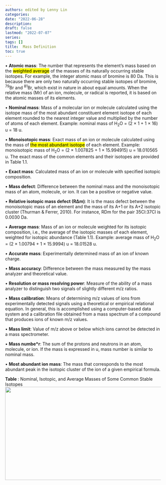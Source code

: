 ```yaml
---
authors: edited by Lenny Lin
categories:
date: "2022-06-28"
description:
draft: false
lastmod: "2022-07-07"
series: 
tags: []
title:  Mass Definition
toc: true
---
```





<!--more-->

• **Atomic mass**: The number that represents the element’s mass based on the <mark>weighted average</mark> of the masses of its naturally occurring stable isotopes. For example, the integer atomic mass of bromine is 80 Da. This is because there are only two naturally occurring stable isotopes of bromine, <sup>79</sup>Br and <sup>81</sup>Br, which exist in nature in about equal amounts. When the relative mass (Mr) of an ion, molecule, or radical is reported, it is based on the atomic masses of its elements.   

• **Nominal mass**: Mass of a molecular ion or molecule calculated using the isotope mass of the most abundant constituent element isotope of each element rounded to the nearest integer value and multiplied by the number of atoms of each element. Example: nominal mass of H<sub>2</sub>O = (2 $\times$ 1 + 1 $\times$ 16) u = 18 u.   

• **Monoisotopic mass**: Exact mass of an ion or molecule calculated using the mass of <mark>the most abundant isotope</mark> of each element. Example: monoisotopic mass of H<sub>2</sub>O = (2 $\times$ 1.007825 + 1 $\times$ 15.994915) u = 18.010565 u. The exact mass of the common elements and their isotopes are provided in Table 1.1.   

• **Exact mass**: Calculated mass of an ion or molecule with specified isotopic composition.   

• **Mass defect**: Difference between the nominal mass and the monoisotopic mass of an atom, molecule, or ion. It can be a positive or negative value.   

• **Relative isotopic mass defect (R&Delta;m)**: It is the mass defect between the monoisotopic mass of an element and the mass of its A+1 or its A+2 isotopic cluster (Thurman & Ferrer, 2010). For instance, RDm for the pair 35Cl:37Cl is 0.0030 Da.   

• **Average mass**: Mass of an ion or molecule weighted for its isotopic composition, i.e., the average of the isotopic masses of each element, weighted for isotopic abundance (Table 1.1). Example: average mass of H<sub>2</sub>O = (2 $\times$ 1.00794 + 1 $\times$ 15.9994) u = 18.01528 u.   

• **Accurate mass**: Experimentally determined mass of an ion of known charge.   

• **Mass accuracy**: Difference between the mass measured by the mass analyzer and theoretical value.   

• **Resolution or mass resolving power**: Measure of the ability of a mass analyzer to distinguish two signals of slightly different m/z ratios.   

• **Mass calibration**: Means of determining m/z values of ions from experimentally detected signals using a theoretical or empirical relational equation. In general, this is accomplished using a computer-based data system and a calibration file obtained from a mass spectrum of a compound that produces ions of known m/z values.   

• **Mass limit**: Value of m/z above or below which ions cannot be detected in a mass spectrometer.   

• **Mass numbe*r**: The sum of the protons and neutrons in an atom, molecule, or ion. If the mass is expressed in u, mass number is similar to nominal mass.   

• **Most abundant ion mass**: The mass that corresponds to the most abundant peak in the isotopic cluster of the ion of a given empirical formula.   

<figcaption><b>Table </b>: Nominal, Isotopic, and Average Masses of Some Common Stable Isotopes</figcaption>
<img width ="540" height= "300" src = "/docs/images/Screenshot 2022-07-07 142556.png"/>
